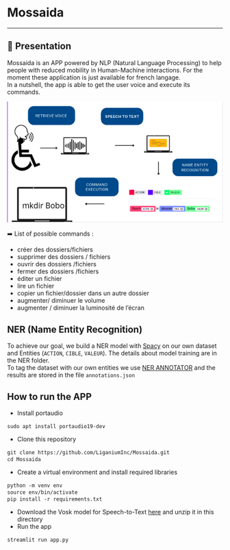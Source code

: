 # Mossaida

---
## :scroll: Presentation
Mossaida is an APP powered by NLP (Natural Language Processing)  to help people with reduced mobility in Human-Machine interactions. For the moment these application is just available for french langage.  <br>
In a nutshell, the app is able to get the user voice and execute its commands.  <br>


![workflow](solution.png)

:arrow_right: List of possible commands : <br>

- créer des dossiers/fichiers
- supprimer des dossiers / fichiers
- ouvrir des dossiers /fichiers
- fermer des dossiers /fichiers
- éditer un fichier
- lire un fichier
- copier un fichier/dossier dans un autre dossier
- augmenter/ diminuer le volume
- augmenter / diminuer la luminosité de l’écran

## NER (Name Entity Recognition)
To achieve our goal, we build a NER model with [Spacy](https://spacy.io/) on our own dataset and Entities (`ACTION`, `CIBLE`, `VALEUR`). The details about model training are in the NER folder. <br> 
To tag the dataset with our own entities we use [NER ANNOTATOR](https://tecoholic.github.io/ner-annotator/) and the results are stored in the file `annotations.json`
## How to run the APP 
* Install portaudio

```
sudo apt install portaudio19-dev 
```
* Clone this repository 
```
git clone https://github.com/LiganiumInc/Mossaida.git
cd Mossaida
```
* Create a virtual environment and  install required libraries
```
python -m venv env 
source env/bin/activate
pip install -r requirements.txt
```
* Download the Vosk model for Speech-to-Text [here](https://alphacephei.com/vosk/models/vosk-model-small-fr-0.22.zip) and unzip it in this directory 
* Run the app
```
streamlit run app.py
```
